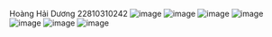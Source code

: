 Hoàng Hải Dương
22810310242
![image](https://github.com/user-attachments/assets/ef3e9063-b414-49ce-a0b0-bf7e3c756aa7)
![image](https://github.com/user-attachments/assets/fe05e9de-3a8d-470b-afcc-f9acabf69082)
![image](https://github.com/user-attachments/assets/81e863fc-b21f-47cd-9c1b-2a6602cd3db7)
![image](https://github.com/user-attachments/assets/f59268cc-01c3-418e-ae68-700b243b5b7e)
![image](https://github.com/user-attachments/assets/39599db4-7a37-4604-af07-d7bac46bd6f7)
![image](https://github.com/user-attachments/assets/0dec2a73-69e7-46b2-bacf-bf241e175158)
![image](https://github.com/user-attachments/assets/bbfdb93f-8d0f-4706-a79b-009606fa20e9)
